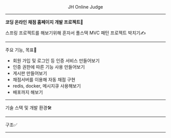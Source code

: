 <center> JH Online Judge</center>

---

**코딩 온라인 채점 홈페이지 개발 프로젝트📖**

스프링 프로젝트를 해보기위해 혼자서 풀스택 MVC 패턴 프로젝트 박치기✍

---

주요 기능, 목표💎

- 회원 가입 및 로그인 등 인증 서비스 만들어보기
- 인증 권한에 따른 기능 사용 만들어보기
- 게시판 만들어보기
- 채점서버를 이용해 자동 채점 구현 
- redis, docker, 메시지큐 사용해보기
- 배포까지 해보기

---

기술 스택 및 개발 환경🛠

---

구조✅

---





